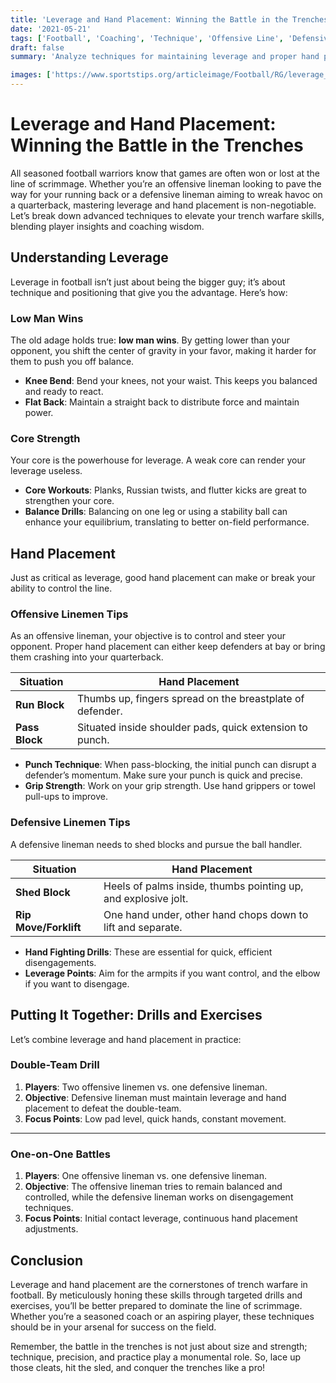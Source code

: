 ```yaml
---
title: 'Leverage and Hand Placement: Winning the Battle in the Trenches'
date: '2021-05-21'
tags: ['Football', 'Coaching', 'Technique', 'Offensive Line', 'Defensive Line', 'Skill Development', 'Leverage', 'Hand Placement']
draft: false
summary: 'Analyze techniques for maintaining leverage and proper hand placement to control defensive linemen. This article blends player knowledge with coaching wisdom to enhance your trench warfare skills.'

images: ['https://www.sportstips.org/articleimage/Football/RG/leverage_and_hand_placement_winning_the_battle_in_the_trenches.webp']
---
```


# Leverage and Hand Placement: Winning the Battle in the Trenches

All seasoned football warriors know that games are often won or lost at the line of scrimmage. Whether you’re an offensive lineman looking to pave the way for your running back or a defensive lineman aiming to wreak havoc on a quarterback, mastering leverage and hand placement is non-negotiable. Let’s break down advanced techniques to elevate your trench warfare skills, blending player insights and coaching wisdom.

## Understanding Leverage

Leverage in football isn’t just about being the bigger guy; it’s about technique and positioning that give you the advantage. Here’s how:

### Low Man Wins

The old adage holds true: **low man wins**. By getting lower than your opponent, you shift the center of gravity in your favor, making it harder for them to push you off balance.

- **Knee Bend**: Bend your knees, not your waist. This keeps you balanced and ready to react.
- **Flat Back**: Maintain a straight back to distribute force and maintain power.

### Core Strength

Your core is the powerhouse for leverage. A weak core can render your leverage useless.

- **Core Workouts**: Planks, Russian twists, and flutter kicks are great to strengthen your core.
- **Balance Drills**: Balancing on one leg or using a stability ball can enhance your equilibrium, translating to better on-field performance.

## Hand Placement

Just as critical as leverage, good hand placement can make or break your ability to control the line.

### Offensive Linemen Tips

As an offensive lineman, your objective is to control and steer your opponent. Proper hand placement can either keep defenders at bay or bring them crashing into your quarterback.

| **Situation** | **Hand Placement**                                       |
|---------------|-----------------------------------------------------------|
| **Run Block** | Thumbs up, fingers spread on the breastplate of defender. |
| **Pass Block**| Situated inside shoulder pads, quick extension to punch.  | 

- **Punch Technique**: When pass-blocking, the initial punch can disrupt a defender’s momentum. Make sure your punch is quick and precise.
- **Grip Strength**: Work on your grip strength. Use hand grippers or towel pull-ups to improve.

### Defensive Linemen Tips

A defensive lineman needs to shed blocks and pursue the ball handler. 

| **Situation**          | **Hand Placement**                                            |
|------------------------|----------------------------------------------------------------|
| **Shed Block**         | Heels of palms inside, thumbs pointing up, and explosive jolt. |
| **Rip Move/Forklift**  | One hand under, other hand chops down to lift and separate.    | 

- **Hand Fighting Drills**: These are essential for quick, efficient disengagements.
- **Leverage Points**: Aim for the armpits if you want control, and the elbow if you want to disengage.

## Putting It Together: Drills and Exercises

Let’s combine leverage and hand placement in practice:

### Double-Team Drill

1. **Players**: Two offensive linemen vs. one defensive lineman.
2. **Objective**: Defensive lineman must maintain leverage and hand placement to defeat the double-team.
3. **Focus Points**: Low pad level, quick hands, constant movement.

---

### One-on-One Battles

1. **Players**: One offensive lineman vs. one defensive lineman.
2. **Objective**: The offensive lineman tries to remain balanced and controlled, while the defensive lineman works on disengagement techniques.
3. **Focus Points**: Initial contact leverage, continuous hand placement adjustments.

## Conclusion

Leverage and hand placement are the cornerstones of trench warfare in football. By meticulously honing these skills through targeted drills and exercises, you’ll be better prepared to dominate the line of scrimmage. Whether you’re a seasoned coach or an aspiring player, these techniques should be in your arsenal for success on the field.

Remember, the battle in the trenches is not just about size and strength; technique, precision, and practice play a monumental role. So, lace up those cleats, hit the sled, and conquer the trenches like a pro!